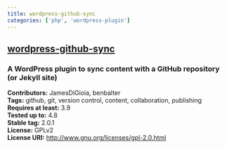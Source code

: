 ```yaml
---
title: wordpress-github-sync
categories: ['php', 'wordpress-plugin']
---
```

## [wordpress-github-sync](https://github.com/mAAdhaTTah/wordpress-github-sync)

### A WordPress plugin to sync content with a GitHub repository (or Jekyll site)

**Contributors:** JamesDiGioia, benbalter  
**Tags:** github, git, version control, content, collaboration, publishing  
**Requires at least:** 3.9  
**Tested up to:** 4.8  
**Stable tag:** 2.0.1  
**License:** GPLv2  
**License URI:** http://www.gnu.org/licenses/gpl-2.0.html  
